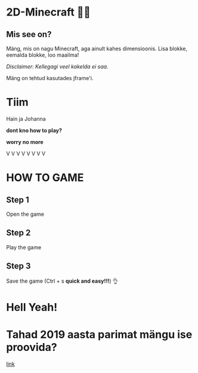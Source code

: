 # 2D-Minecraft 🧙‍♂️
## Mis see on?
Mäng, mis on nagu Minecraft, aga ainult kahes dimensioonis. Lisa blokke, eemalda blokke, loo maailma!

*Disclaimer: Kellegagi veel kakelda ei saa.*

Mäng on tehtud kasutades jframe'i.
# Tiim
Hain ja Johanna

**dont kno how to play?**

**worry no more**

V V V V V V V V
# HOW TO GAME
## Step 1
Open the game
## Step 2
Play the game
## Step 3
Save the game (Ctrl + s **quick and easy!!!**) 👌
# Hell Yeah!

# Tahad 2019 aasta parimat mängu ise proovida?
[link](http://bit.ly/2D-Minecraft "Kliki siia, et tõmmata 2D-Minecraft")
